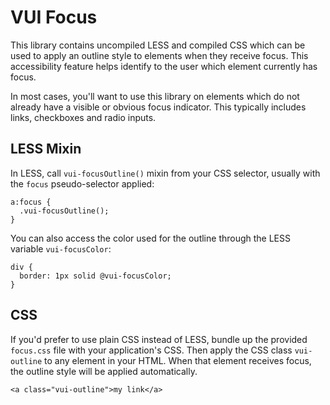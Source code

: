 VUI Focus
=========

This library contains uncompiled LESS and compiled CSS which can be used to
apply an outline style to elements when they receive focus. This accessibility
feature helps identify to the user which element currently has focus.

In most cases, you'll want to use this library on elements which do not already
have a visible or obvious focus indicator. This typically includes links,
checkboxes and radio inputs.

LESS Mixin
-----------

In LESS, call `vui-focusOutline()` mixin from your CSS selector, usually with
the `focus` pseudo-selector applied:

    a:focus {
      .vui-focusOutline();
    }

You can also access the color used for the outline through the LESS variable 
`vui-focusColor`:

    div {
      border: 1px solid @vui-focusColor;
    }

CSS
---

If you'd prefer to use plain CSS instead of LESS, bundle up the provided 
`focus.css` file with your application's CSS. Then apply the CSS class
`vui-outline` to any element in your HTML. When that element receives focus, 
the outline style will be applied automatically.

    <a class="vui-outline">my link</a>
